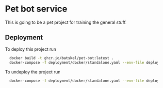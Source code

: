 # Pet bot service

This is going to be a pet project for training the general stuff.

## Deployment
To deploy this project run
```bash
  docker build -t ghcr.io/batskel/pet-bot:latest .
  docker-compose -f deployment/docker/standalone.yaml --env-file deployment/docker/.env up 
```
To undeploy the project run
```bash
  docker-compose -f deployment/docker/standalone.yaml --env-file deployment/docker/.env down 
```